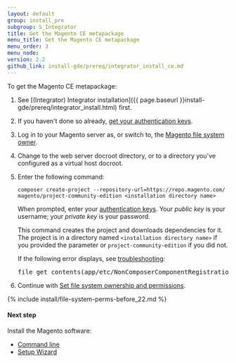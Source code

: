 ```yaml
---
layout: default
group: install_pre
subgroup: S_Integrator
title: Get the Magento CE metapackage
menu_title: Get the Magento CE metapackage
menu_order: 3
menu_node: 
version: 2.2
github_link: install-gde/prereq/integrator_install_ce.md
---
```


To get the Magento CE metapackage:

1.	See [(Integrator) Integrator installation]({{ page.baseurl }}install-gde/prereq/integrator_install.html) first.
1.	If you haven't done so already, <a href="{{page.baseurl}}install-gde/prereq/connect-auth.html">get your authentication keys</a>.
1.	Log in to your Magento server as, or switch to, the <a href="{{page.baseurl}}install-gde/prereq/file-sys-perms-over.html">Magento file system owner</a>.
2.	Change to the web server docroot directory, or to a directory you've configured as a virtual host docroot.
3.	Enter the following command:

		composer create-project --repository-url=https://repo.magento.com/ magento/project-community-edition <installation directory name>

	When prompted, enter your <a href="{{page.baseurl}}install-gde/prereq/connect-auth.html">authentication keys</a>. Your *public key* is your username; your *private key* is your password.

	This command creates the project and downloads dependencies for it. The project is in a directory named `<installation directory name>` if you provided the parameter or `project-community-edition` if you did not.

	<div class="bs-callout bs-callout-info" id="info">
  		<p>If the following error displays, see <a href="{{page.baseurl}}install-gde/trouble/tshoot_composer-fail.html">troubleshooting</a>:</p>
  		<pre>file_get_contents(app/etc/NonComposerComponentRegistration.php): failed to open stream: No such file or directory</pre>
	</div>

4.	Continue with <a href="#perms-over">Set file system ownership and permissions</a>.


{% include install/file-system-perms-before_22.md %}

#### Next step
Install the Magento software:

*	<a href="{{page.baseurl}}install-gde/install/cli/install-cli.html">Command line</a>
*	<a href="{{page.baseurl}}install-gde/install/web/install-web.html">Setup Wizard</a>
